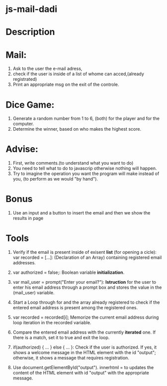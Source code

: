 # js-mail-dadi

# Description

# Mail:

1.  Ask to the user the e-mail adress,
2.  check if the user is inside of a list of whome can acced,(already registrated)
3.  Print an appropriate msg on the exit of the controle.

# Dice Game:

1. Generate a random number from 1 to 6, (both) for the player and for the computer.
2. Determine the winner, based on who makes the highest score.

# Advise:

1. First, write comments.(to understand what you want to do)
2. You need to tell what to do to javascrip otherwise nothing will happen.
3. Try to imagine the operation you want the program will make instead of you, (to perform as we would "by hand").

# Bonus

1. Use an input and a button to insert the email and then we show the results in page

# Tools

1. Verify if the email is present inside of exisent **list** (for opening a cicle):
   var recorded = [...]: (Declaration of an Array) containing registered email addresses.

2. var authorized = false;:
   Boolean variable **initialization**.

3. var mail_user = prompt("Enter your email?"):
   **Istruction** for the user to enter his email address through a prompt box and stores the value in the (mail_user) variable.
4. Start a Loop through for and the array already registered to check if the entered email address is present among the registered ones.

5. var recorded = recorded[i];
   Memorize the current email address during loop iteration in the recorded variable.

6. Compare the entered email address with the currently **iterated** one. If there is a match, set it to true and exit the loop.

7. if(authorized) { ... } else { ... }:
   Check if the user is authorized. If yes, it shows a welcome message in the HTML element with the id "output"; otherwise, it shows a message that requires registration.

8. Use document.getElementById("output"). innerhtml = to updates the content of the HTML element with id "output" with the appropriate message.
